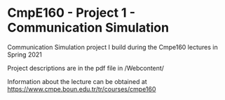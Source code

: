 # CmpE160 - Project 1 - Communication Simulation
Communication Simulation project I build during the Cmpe160 lectures in Spring 2021

Project descriptions are in the pdf file in /Webcontent/

Information about the lecture can be obtained at https://www.cmpe.boun.edu.tr/tr/courses/cmpe160

